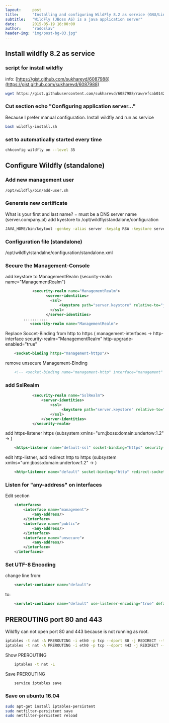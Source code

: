 ```yaml
---
layout:     post
title:      "Installing and configuring WildFly 8.2 as service (GNU/Linux)."
subtitle:   "WildFly (JBoss AS) is a java application server"
date:       2015-05-19 16:00:00
author:     "radoslav"
header-img: "img/post-bg-03.jpg"
---
```


## Install wildfly 8.2 as service

### script for install wildfly

info: [https://gist.github.com/sukharevd/6087988](https://gist.github.com/sukharevd/6087988)

```bash
wget https://gist.githubusercontent.com/sukharevd/6087988/raw/efcab01424e739f509a0537728ab3764d3d4fa26/wildfly-install.sh -O wildfly-install.sh
```

### Cut section echo "Configuring application server..."

Because I prefer manual configuration.
Install wildfly and run as service

```bash
bash wildfly-install.sh
```

### set to automatically started every time

```bash
chkconfig wildfly on --level 35
```

## Configure Wildfly (standalone)

### Add new management user

```bash
/opt/wildfly/bin/add-user.sh
```

### Generate new certificate

What is your first and last name? = must be a DNS server name (server.company.pl)
add kyestore to /opt/wildfly/standalone/configuration

```bash
JAVA_HOME/bin/keytool -genkey -alias server -keyalg RSA -keystore server.keystore -validity 3650
```

### Configuration file (standalone)

/opt/wildfly/standalne/configuration/standalone.xml

### Secure the Management-Console

add keystore to ManagementRealm (security-realm name="ManagementRealm")

```xml
            <security-realm name="ManagementRealm">
                  <server-identities>
                    <ssl>
                        <keystore path="server.keystore" relative-to="jboss.server.config.dir" keystore-password="secret"/>
                    </ssl>
                  </server-identities>
		...........
           <security-realm name="ManagementRealm">
```

Replace Soccet-Binding from http to https ( management-interfaces -> http-interface security-realm="ManagementRealm" http-upgrade-enabled="true"

```xml
	<socket-binding https="management-https"/>
```

remove unsecure Management-Binding

```xml
	<!-- <socket-binding name="management-http" interface="management" port="${jboss.management.http.port:9990}"/> -->
```

### add SslRealm

```xml
            <security-realm name="SslRealm">
                <server-identities>
                    <ssl>
                         <keystore path="server.keystore" relative-to="jboss.server.config.dir" keystore-password="secret"/>
                    </ssl>
                </server-identities>
            </security-realm>
```

add https-listener https (subsystem xmlns="urn:jboss:domain:undertow:1.2" -> <server name="default-server">)

```xml
	<https-listener name="default-ssl" socket-binding="https" security-realm="SslRealm"/>
```

edit http-listner, add redirect http to https (subsystem xmlns="urn:jboss:domain:undertow:1.2" -> <server name="default-server">)

```xml
	<http-listener name="default" socket-binding="http" redirect-socket="https"/>
```


### Listen for "any-address" on interfaces

Edit section

```xml
	<interfaces>
		<interface name="management">
 			<any-address/>
		</interface>
		<interface name="public">
			<any-address/>
		</interface>
		<interface name="unsecure">
			<any-address/>
		</interface>
	</interfaces>
```

### Set UTF-8 Encoding

change line from:

```xml
	<servlet-container name="default">
```

to:

```xml
	<servlet-container name="default" use-listener-encoding="true" default-encoding="UTF-8">
```

## PREROUTING port 80 and 443

Wildfly can not open port 80 and 443 because is not running as root.

```bash
iptables -t nat -A PREROUTING -i eth0 -p tcp --dport 80 -j REDIRECT --to-port 8080
iptables -t nat -A PREROUTING -i eth0 -p tcp --dport 443 -j REDIRECT --to-port 8443
```

Show PREROUTING

```bash
	iptables -t nat -L
```

Save PREROUTING

```bash
	service iptables save
```

### Save on ubuntu 16.04

```bash
sudo apt-get install iptables-persistent
sudo netfilter-persistent save
sudo netfilter-persistent reload
```
